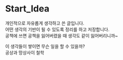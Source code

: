 # Start_Idea
개인적으로 자유롭게 생각하고 쓴 글입니다.   
어떤 생각의 기반이 될 수 있도록 정리를 하고 저장합니다.   
공책에 쓰면 공책을 잃어버렸을 때 생각도 같이 잃어버리니까~   

이 생각들이 쌓이면 무슨 일을 할 수 있을까?   
공상과 망상사이 철학   
 
